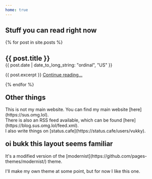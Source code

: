 ```yaml
---
home: true
---
```


## Stuff you can read right now
<audio autoplay loop preload="auto" src="https://litdevs.org/miiversel.mp3"></audio>
{% for post in site.posts %}
<div class="preview-box">
<h2 style="margin-bottom: 0;">{{ post.title }}</h2> {{ post.date | date_to_long_string: "ordinal", "US" }}<br>
<p>{{ post.excerpt }} <a href="{{ post.url }}">Continue reading...</a></p>
</div>
{% endfor %}

<h2 style="margin-top: 20px">Other things</h2>
This is not my main website. You can find my main website [here](https://sus.omg.lol).<br>There is also an RSS feed available, which can be found [here](https://blog.sus.omg.lol/feed.xml).<br>I also write things on [status.cafe](https://status.cafe/users/vukky).

<h2 style="margin-top: 20px">oi bukk this layout seems familiar</h2>
It's a modified version of the [modernist](https://github.com/pages-themes/modernist/) theme.

I'll make my own theme at some point, but for now I like this one.